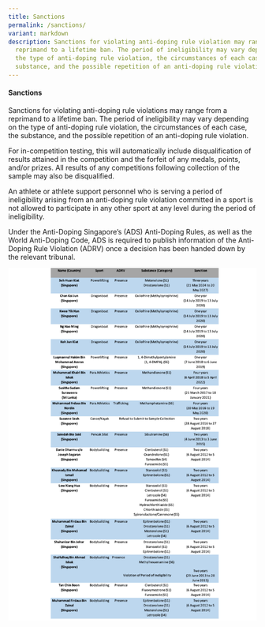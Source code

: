 ```yaml
---
title: Sanctions
permalink: /sanctions/
variant: markdown
description: Sanctions for violating anti-doping rule violation may range from a
  reprimand to a lifetime ban. The period of ineligibility may vary depending on
  the type of anti-doping rule violation, the circumstances of each case, the
  substance, and the possible repetition of an anti-doping rule violation.
---
```

#### Sanctions

Sanctions for violating anti-doping rule violations may range from a reprimand to a lifetime ban. The period of ineligibility may vary depending on the type of anti-doping rule violation, the circumstances of each case, the substance, and the possible repetition of an anti-doping rule violation.

For in-competition testing, this will automatically include disqualification of results attained in the competition and the forfeit of any medals, points, and/or prizes. All results of any competitions following collection of the sample may also be disqualified.

An athlete or athlete support personnel who is serving a period of ineligibility arising from an anti-doping rule violation committed in a sport is not allowed to participate in any other sport at any level during the period of ineligibility.

Under the Anti-Doping Singapore’s (ADS) Anti-Doping Rules, as well as the World Anti-Doping Code, ADS is required to publish information of the Anti-Doping Rule Violation (ADRV) once a decision has been handed down by the relevant tribunal.

![](/images/Anti%20Doping%20Rule%20Violation/Sanction_List_Updated_14_Aug_24.png)